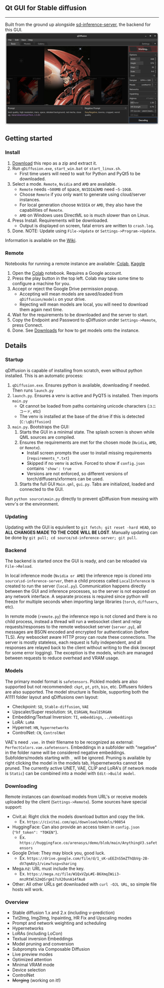 ## Qt GUI for Stable diffusion
--------
Built from the ground up alongside [sd-inference-server](https://github.com/arenasys/sd-inference-server), the backend for this GUI.
![example](https://github.com/arenasys/qDiffusion/raw/master/screenshot.png)
## Getting started
### Install
1. [Download](https://github.com/arenasys/qDiffusion/archive/refs/heads/master.zip) this repo as a zip and extract it.
2. Run `qDiffusion.exe`, `start_win.bat` or `start_linux.sh`.
	- First time users will need to wait for Python and PyQt5 to be downloaded.
3. Select a mode. `Remote`, `Nvidia` and `AMD` are available.
	- `Remote` needs `~500MB` of space, `NVIDIA`/`AMD` need `~5-10GB`.
	- Choose `Remote` if you only want to generate using cloud/server instances.
	- For local generation choose `NVIDIA` or `AMD`, they also have the capabilities of `Remote`.
	- `AMD` on Windows uses DirectML so is much slower than on Linux.
4. Press Install. Requirements will be downloaded.
	- Output is displayed on screen, fatal errors are written to `crash.log`.
5. Done. NOTE: Update using `File->Update` or `Settings->Program->Update`.

Information is available on the [Wiki](https://github.com/arenasys/qDiffusion/wiki/Guide).

### Remote
Notebooks for running a remote instance are available: [Colab](https://colab.research.google.com/github/arenasys/qDiffusion/blob/master/remote_colab.ipynb), [Kaggle](https://www.kaggle.com/code/arenasys/qdiffusion)
1. Open the [Colab](https://colab.research.google.com/github/arenasys/qDiffusion/blob/master/remote_colab.ipynb) notebook. Requires a Google account.
2. Press the play button in the top left. Colab may take some time to configure a machine for you.
3. Accept or reject the Google Drive permission popup.
	- Accepting will mean models are saved/loaded from `qDiffusion/models` on your drive.
	- Rejecting will mean models are local, you will need to download them again next time.
4. Wait for the requirements to be downloaded and the server to start.
5. Copy the Endpoint and Password to qDiffusion under `Settings->Remote`, press Connect.
6. Done. See [Downloads](#downloading) for how to get models onto the instance.

## Details
### Startup
qDiffusion is capable of installing from scratch, even without python installed. This is an automatic process:
1. `qDiffusion.exe`. Ensures python is available, downloading if needed. Then runs `launch.py`
2. `launch.py`. Ensures a venv is active and PyQT5 is installed. Then imports `main.py`
	- Qt cannot be loaded from paths containing unicode characters (`ユニコード`, etc)
	- The venv is installed at the base of the drive if this is detected (`C:\qDiffusion`)
3. `main.py`. Bootstraps the GUI:
	1. Starts the GUI in a minimal state. The splash screen is shown while QML sources are compiled.
	2. Ensures the requirements are met for the chosen mode (`Nvidia`, `AMD`, or `Remote`).
		- Install screen prompts the user to install missing requirements (`requirements_*.txt`)
		- Skipped if no venv is active. Forced to show if `config.json` contains `'show': true`
		- Versions are not enforced, so different versions of torch/diffusers/xformers can be used.
	3. Starts the full GUI `Main.qml`, `gui.py`. Tabs are initialized, loaded and connected to the GUI.

Run `python source\main.py` directly to prevent qDiffusion from messing with venv's or the environment.

### Updating
Updating with the GUI is equivilent to `git fetch; git reset -hard HEAD`, so **ALL CHANGES MADE TO THE CODE WILL BE LOST**. Manually updating can be done by `git pull; cd source/sd-inference-server; git pull`.

### Backend
The backend is started once the GUI is ready, and can be reloaded via `File->Reload`.

In local inference mode (`Nvidia or AMD`) the inference repo is cloned into `source\sd-inference-server`, then a child process called `LocalInference` is created to run the server (`local.py`). Communication happens directly between the GUI and inference processes, so the server is not exposed on any network interface. A separate process is required since python will freeze for multiple seconds when importing large libraries (`torch`, `diffusers`, etc).

In remote mode (`remote.py`) the inference repo is not cloned and there is no child process, instead a thread will run a websocket client and relay requests/responses to the remote websocket server (`server.py`), all messages are BSON encoded and encrypted for authentication (before TLS). Any websocket aware HTTP proxy can route these connections. The server is mostly stateless, each request is fully independent, and all responses are relayed back to the client without writing to the disk (except for some error logging). The exception is the models, which are managed between requests to reduce overhead and VRAM usage.

### Models
The primary model format is `safetensors`. Pickled models are also supported but not recommended: `ckpt`, `pt`, `pth`, `bin`, etc. Diffusers folders are also supported. The model structure is flexible, supporting both the A1111 folder layout and qDiffusions own layout:
- Checkpoint: `SD`, `Stable-diffusion`, `VAE`
- Upscaler/Super resolution: `SR`, `ESRGAN`, `RealESRGAN`
- Embedding/Textual Inversion: `TI`, `embeddings`, `../embeddings`
- LoRA: `LoRA`
- Hypernet: `HN`, `hypernetworks`
- ControlNet: `CN`, `ControlNet`

VAE's need `.vae.` in their filename to be recognized as external: `PerfectColors.vae.safetensors`. Embeddings in a subfolder with "negative" in the folder name will be considered negative embeddings. Subfolders/models starting with `_` will be ignored. Pruning is available by right clicking the model in the models tab, Hypernetworks cannot be pruned. The currently active UNET, VAE, CLIP and LoRA's (if network mode is `Static`) can be combined into a model with `Edit->Build model`.

### Downloading
Remote instances can download models from URL's or receive models uploaded by the client (`Settings->Remote`). Some sources have special support:
- Civit.ai: Right click the models download button and copy the link.
	- Ex. `https://civitai.com/api/download/models/90854`
- HuggingFace: Can also provide an access token in `config.json` (`"hf_token": "TOKEN"`).
	- Ex. `https://huggingface.co/arenasys/demo/blob/main/AnythingV3.safetensors`
- Google Drive: They may block you, good luck.
	- Ex. `https://drive.google.com/file/d/1_sK-uEEZnS5mZThQbVg-2B-dV7qmAVyJ/view?usp=sharing`
- Mega.nz: URL must include the key.
	- Ex. `https://mega.nz/file/W1QxVZpL#E-B6XmqIWii3-mnzRtWlS2mQSrgm17sX20unA14fAu8`
- Other: All other URLs get downloaded with `curl -OJL URL`, so simple file hosts will work.

### Overview
- Stable diffusion 1.x and 2.x (including v-prediction)
- Txt2Img, Img2Img, Inpainting, HR Fix and Upscaling modes
- Prompt and network weighting and scheduling
- Hypernetworks
- LoRAs (including LoCon)
- Textual inversion Embeddings
- Model pruning and conversion
- Subprompts via Composable Diffusion
- Live preview modes
- Optimized attention
- Minimal VRAM mode
- Device selection
- ControlNet
- ~~Merging~~ (working on it!)